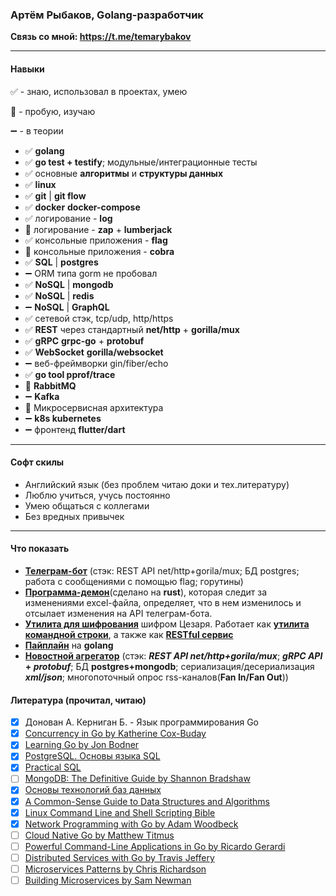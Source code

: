 ### **Артём Рыбаков, Golang-разработчик**

**Связь со мной: https://t.me/temarybakov**

----

#### **Навыки**
✅ - знаю, использовал в проектах, умею

🔶 - пробую, изучаю

➖ - в теории

- ✅ **golang**
- ✅ **go test + testify**; модульные/интеграционные тесты
- ✅ основные **алгоритмы** и **структуры данных**
- ✅ **linux**
- ✅ **git** | **git flow**
- ✅ **docker** **docker-compose**
- ✅ логирование - **log**
- 🔶 логирование - **zap** + **lumberjack**
- ✅ консольные приложения - **flag**
- 🔶 консольные приложения - **cobra**
- ✅ **SQL** | **postgres**
- ➖ ORM типа gorm не пробовал
- ✅ **NoSQL** | **mongodb**
- ✅ **NoSQL** | **redis**
- ➖ **NoSQL** | **GraphQL**
- ✅ сетевой стэк, tcp/udp, http/https
- ✅ **REST** через стандартный **net/http** + **gorilla/mux**
- ✅ **gRPC** **grpc-go** + **protobuf**
- ✅ **WebSocket** **gorilla/websocket**
- ➖ веб-фреймворки gin/fiber/echo
- ✅ **go tool pprof/trace**
- 🔶 **RabbitMQ**
- ➖ **Kafka**
- 🔶 Микросервисная архитектура
- ➖ **k8s kubernetes**
- ➖ фронтенд **flutter/dart**

---

#### **Софт скилы**
- Английский язык (без проблем читаю доки и тех.литературу)
- Люблю учиться, учусь постоянно 
- Умею общаться с коллегами
- Без вредных привычек

----

#### **Что показать**

- **[Телеграм-бот](https://github.com/rtemka/torgi-contracts-bot)** (стэк: REST API net/http+gorila/mux; БД postgres; работа с сообщениями с помощью flag; горутины) 
- **[Программа-демон](https://github.com/rtemka/torgi-excel)**(сделано на **rust**), которая следит за изменениями excel-файла, определяет, что в нем изменилось и отсылает изменения на API телеграм-бота.
- **[Утилита для шифрования](https://github.com/rtemka/cypherservice)** шифром Цезаря. Работает как **[утилита командной строки](https://github.com/rtemka/caesar-cypher-tool)**, а также как **[RESTful ceрвис](https://github.com/rtemka/caesarservice)**
- **[Пайплайн](https://github.com/rtemka/go10-26a.3)** на **golang**
- **[Новостной агрегатор](https://github.com/rtemka/news)** (стэк: **_REST API net/http+gorila/mux_**; **_gRPC API_ + _protobuf_**; БД **postgres+mongodb**; сериализация/десериализация **_xml/json_**; многопоточный опрос rss-каналов(**Fan In/Fan Out**))

#### **Литература (прочитал, читаю)**

- [x] Донован А. Керниган Б. - Язык программирования Go
- [x] [Concurrency in Go by Katherine Cox-Buday](https://www.amazon.com/Concurrency-Go-Tools-Techniques-Developers/dp/1491941197/)
- [x] [Learning Go by Jon Bodner](https://www.amazon.com/Learning-Go-Idiomatic-Real-World-Programming/dp/1492077216)
- [x] [PostgreSQL. Основы языка SQL](https://postgrespro.ru/education/books/sqlprimer)
- [x] [Practical SQL](https://www.amazon.com/Practical-SQL-2nd-Beginners-Storytelling/dp/1718501064/)
- [ ] [MongoDB: The Definitive Guide by Shannon Bradshaw](https://www.amazon.com/MongoDB-Definitive-Powerful-Scalable-Storage/dp/1491954469/)
- [x] [Основы технологий баз данных](https://postgrespro.ru/education/books/dbtech)
- [x] [A Common-Sense Guide to Data Structures and Algorithms](https://www.amazon.com/Common-Sense-Guide-Structures-Algorithms-Second/dp/1680507222/)
- [x] [Linux Command Line and Shell Scripting Bible](https://www.amazon.com/Linux-Command-Shell-Scripting-Bible/dp/1119700914/)
- [x] [Network Programming with Go by Adam Woodbeck](https://www.amazon.com/Network-Programming-Go-Adam-Woodbeck/dp/1718500882/)
- [ ] [Cloud Native Go by Matthew Titmus](https://www.amazon.com/Cloud-Native-Go-Unreliable-Environments/dp/1492076333/)
- [ ] [Powerful Command-Line Applications in Go by Ricardo Gerardi](https://www.amazon.com/Powerful-Command-Line-Applications-Go-Maintainable/dp/168050696X/)
- [ ] [Distributed Services with Go by Travis Jeffery](https://www.amazon.com/Distributed-Services-Go-Reliable-Maintainable/dp/1680507605/)
- [ ] [Microservices Patterns by Chris Richardson](https://www.amazon.com/Microservices-Patterns-examples-Chris-Richardson/dp/1617294543/)
- [ ] [Building Microservices by Sam Newman](https://www.amazon.com/Building-Microservices-Designing-Fine-Grained-Systems/dp/1492034029/)
